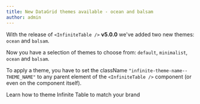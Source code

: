 ```yaml
---
title: New DataGrid themes available - ocean and balsam
author: admin
---
```


With the release of `<InfiniteTable />` <b>v5.0.0</b> we've added two new themes: `ocean` and `balsam`.

Now you have a selection of themes to choose from: `default`, `minimalist`, `ocean` and `balsam`.

To apply a theme, you have to set the className `"infinite-theme-name--THEME_NAME"` to any parent element of the `<InfiniteTable />` component (or even on the component itself).

<CSEmbed id="infinite-theme-demo-35f9l2?workspaceId=cf52b898-10a5-4d0b-833f-96a3a9220dc5" code={false} size="lg" />



<HeroCards>
<YouWillLearnCard title="Theming" path="/docs/learn/theming">

Learn how to theme Infinite Table to match your brand


</YouWillLearnCard>
</HeroCards>